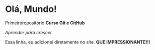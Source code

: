 # Olá, Mundo!
 Primeirorepositório **Curso Git e GitHub**
 
 *Aprender para crescer*

 Essa linha, eu adicionei diretamente no site. **QUE IMPRESSIONANTE!!!**
